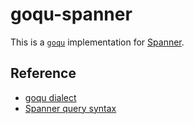 # goqu-spanner

This is a [`goqu`](https://github.com/doug-martin/goqu) implementation for
[Spanner](https://cloud.google.com/spanner).

## Reference

- [goqu
  dialect](https://github.com/doug-martin/goqu/blob/master/docs/dialect.md)
- [Spanner query
  syntax](https://cloud.google.com/spanner/docs/reference/standard-sql/query-syntax)
